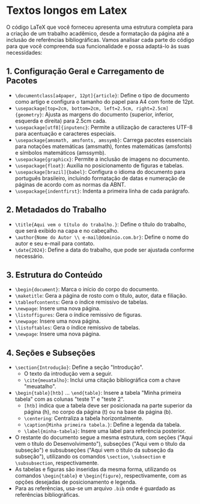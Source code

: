 # Textos longos em Latex

O código LaTeX que você forneceu apresenta uma estrutura completa para a criação de um trabalho acadêmico, desde a formatação da página até a inclusão de referências bibliográficas. Vamos analisar cada parte do código para que você compreenda sua funcionalidade e possa adaptá-lo às suas necessidades:

## 1. Configuração Geral e Carregamento de Pacotes

* `\documentclass[a4paper, 12pt]{article}`: Define o tipo de documento como artigo e configura o tamanho do papel para A4 com fonte de 12pt.
* `\usepackage[top=2cm, bottom=2cm, left=2.5cm, right=2.5cm]{geometry}`: Ajusta as margens do documento (superior, inferior, esquerda e direita) para 2.5cm cada.
* `\usepackage[utf8]{inputenc}`: Permite a utilização de caracteres UTF-8 para acentuação e caracteres especiais.
* `\usepackage{amsmath, amsfonts, amssymb}`: Carrega pacotes essenciais para notações matemáticas (amsmath), fontes matemáticas (amsfonts) e símbolos matemáticos (amssymb).
* `\usepackage{graphicx}`: Permite a inclusão de imagens no documento.
* `\usepackage{float}`: Auxilia no posicionamento de figuras e tabelas.
* `\usepackage[brazil]{babel}`: Configura o idioma do documento para português brasileiro, incluindo formatação de datas e numeração de páginas de acordo com as normas da ABNT.
* `\usepackage{indentfirst}`: Indenta a primeira linha de cada parágrafo.

## 2. Metadados do Trabalho

* `\title{Aqui vem o título do trabalho.}`: Define o título do trabalho, que será exibido na capa e no cabeçalho.
* `\author{Nome do Autor \\ e-mail@dominio.com.br}`: Define o nome do autor e seu e-mail para contato.
* `\date{2024}`: Define a data do trabalho, que pode ser ajustada conforme necessário.

## 3. Estrutura do Conteúdo

* `\begin{document}`: Marca o início do corpo do documento.
* `\maketitle`: Gera a página de rosto com o título, autor, data e filiação.
* `\tableofcontents`: Gera o índice remissivo de tabelas.
* `\newpage`: Insere uma nova página.
* `\listoffigures`: Gera o índice remissivo de figuras.
* `\newpage`: Insere uma nova página.
* `\listoftables`: Gera o índice remissivo de tabelas.
* `\newpage`: Insere uma nova página.

## 4. Seções e Subseções

* `\section{Introdução}`: Define a seção "Introdução".
  * O texto da introdução vem a seguir.
  * `\cite{meuatalho}`: Inclui uma citação bibliográfica com a chave "meuatalho".
* `\begin{table}[htb]` ... `\end{table}`: Insere a tabela "Minha primeira tabela" com as colunas "teste 1" e "teste 2".
  * `[htb]` indica que a tabela deve ser posicionada na parte superior da página (h), no corpo da página (t) ou na base da página (b).
  * `\centering`: Centraliza a tabela horizontalmente.
  * `\caption{Minha primeira tabela.}`: Define a legenda da tabela.
  * `\label{minha-tabela}`: Insere uma label para referência posterior.
* O restante do documento segue a mesma estrutura, com seções ("Aqui vem o título do Desenvolvimento"), subseções ("Aqui vem o título da subseção") e subsubseções ("Aqui vem o título da subseção da subseção"), utilizando os comandos `\section`, `\subsection` e `\subsubsection`, respectivamente.
* As tabelas e figuras são inseridas da mesma forma, utilizando os comandos `\begin{table}` e `\begin{figure}`, respectivamente, com as opções desejadas de posicionamento e legenda.
* Para as referências, usa-se um arquivo `.bib` onde é guardado as referências bibliográficas.
